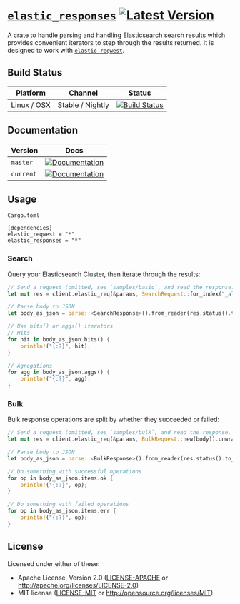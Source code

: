 # [`elastic_responses`](https://docs.rs/elastic_responses/*/elastic_responses/) [![Latest Version](https://img.shields.io/crates/v/elastic_responses.svg)](https://crates.io/crates/elastic_responses)

A crate to handle parsing and handling Elasticsearch search results which provides convenient iterators to step through the results returned. It is designed to work with [`elastic-reqwest`](https://github.com/elastic-rs/elastic-reqwest/).

## Build Status
Platform  | Channel | Status
------------- | ------------- | -------------
Linux / OSX  | Stable / Nightly | [![Build Status](https://travis-ci.org/elastic-rs/elastic-responses.svg?branch=master)](https://travis-ci.org/elastic-rs/elastic-responses)

## Documentation

Version  | Docs
------------- | -------------
`master`  | [![Documentation](https://img.shields.io/badge/docs-rustdoc-orange.svg)](https://elastic-rs.github.io/elastic-responses/elastic_responses/)
`current`  | [![Documentation](https://img.shields.io/badge/docs-rustdoc-orange.svg)](https://docs.rs/elastic_responses/*/elastic_responses/)

## Usage
 
`Cargo.toml`
```
[dependencies]
elastic_reqwest = "*"
elastic_responses = "*" 
```

### Search

Query your Elasticsearch Cluster, then iterate through the results:

```rust
// Send a request (omitted, see `samples/basic`, and read the response.
let mut res = client.elastic_req(&params, SearchRequest::for_index("_all", body)).unwrap();

// Parse body to JSON
let body_as_json = parse::<SearchResponse>().from_reader(res.status().to_u16(), res).unwrap();

// Use hits() or aggs() iterators
// Hits
for hit in body_as_json.hits() {
    println!("{:?}", hit);
}

// Agregations
for agg in body_as_json.aggs() {
    println!("{:?}", agg);
}
```

### Bulk

Bulk response operations are split by whether they succeeded or failed:

```rust
// Send a request (omitted, see `samples/bulk`, and read the response.
let mut res = client.elastic_req(&params, BulkRequest::new(body)).unwrap();

// Parse body to JSON
let body_as_json = parse::<BulkResponse>().from_reader(res.status().to_u16(), res).unwrap();

// Do something with successful operations
for op in body_as_json.items.ok {
    println!("{:?}", op);
}

// Do something with failed operations
for op in body_as_json.items.err {
    println!("{:?}", op);
}
```
 
## License

Licensed under either of these:
 
- Apache License, Version 2.0 ([LICENSE-APACHE](LICENSE-APACHE) or http://apache.org/licenses/LICENSE-2.0)
- MIT license ([LICENSE-MIT](LICENSE-MIT) or http://opensource.org/licenses/MIT)
 
